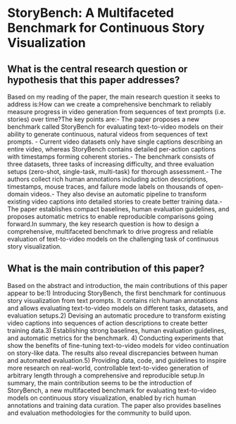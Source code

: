 # StoryBench: A Multifaceted Benchmark for Continuous Story Visualization

## What is the central research question or hypothesis that this paper addresses?

Based on my reading of the paper, the main research question it seeks to address is:How can we create a comprehensive benchmark to reliably measure progress in video generation from sequences of text prompts (i.e. stories) over time?The key points are:- The paper proposes a new benchmark called StoryBench for evaluating text-to-video models on their ability to generate continuous, natural videos from sequences of text prompts. - Current video datasets only have single captions describing an entire video, whereas StoryBench contains detailed per-action captions with timestamps forming coherent stories.- The benchmark consists of three datasets, three tasks of increasing difficulty, and three evaluation setups (zero-shot, single-task, multi-task) for thorough assessment.- The authors collect rich human annotations including action descriptions, timestamps, mouse traces, and failure mode labels on thousands of open-domain videos.- They also devise an automatic pipeline to transform existing video captions into detailed stories to create better training data.- The paper establishes compact baselines, human evaluation guidelines, and proposes automatic metrics to enable reproducible comparisons going forward.In summary, the key research question is how to design a comprehensive, multifaceted benchmark to drive progress and reliable evaluation of text-to-video models on the challenging task of continuous story visualization.


## What is the main contribution of this paper?

Based on the abstract and introduction, the main contributions of this paper appear to be:1) Introducing StoryBench, the first benchmark for continuous story visualization from text prompts. It contains rich human annotations and allows evaluating text-to-video models on different tasks, datasets, and evaluation setups.2) Devising an automatic procedure to transform existing video captions into sequences of action descriptions to create better training data.3) Establishing strong baselines, human evaluation guidelines, and automatic metrics for the benchmark. 4) Conducting experiments that show the benefits of fine-tuning text-to-video models for video continuation on story-like data. The results also reveal discrepancies between human and automated evaluation.5) Providing data, code, and guidelines to inspire more research on real-world, controllable text-to-video generation of arbitrary length through a comprehensive and reproducible setup.In summary, the main contribution seems to be the introduction of StoryBench, a new multifaceted benchmark for evaluating text-to-video models on continuous story visualization, enabled by rich human annotations and training data curation. The paper also provides baselines and evaluation methodologies for the community to build upon.
